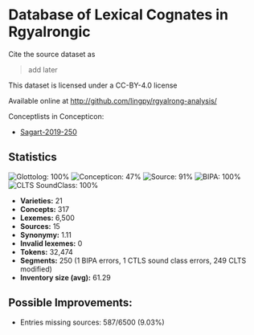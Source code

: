 # Database of Lexical Cognates in Rgyalrongic

Cite the source dataset as

> add later

This dataset is licensed under a CC-BY-4.0 license

Available online at http://github.com/lingpy/rgyalrong-analysis/


Conceptlists in Concepticon:
- [Sagart-2019-250](https://concepticon.clld.org/contributions/Sagart-2019-250)
## Statistics


![Glottolog: 100%](https://img.shields.io/badge/Glottolog-100%25-brightgreen.svg "Glottolog: 100%")
![Concepticon: 47%](https://img.shields.io/badge/Concepticon-47%25-red.svg "Concepticon: 47%")
![Source: 91%](https://img.shields.io/badge/Source-91%25-green.svg "Source: 91%")
![BIPA: 100%](https://img.shields.io/badge/BIPA-100%25-brightgreen.svg "BIPA: 100%")
![CLTS SoundClass: 100%](https://img.shields.io/badge/CLTS%20SoundClass-100%25-brightgreen.svg "CLTS SoundClass: 100%")

- **Varieties:** 21
- **Concepts:** 317
- **Lexemes:** 6,500
- **Sources:** 15
- **Synonymy:** 1.11
- **Invalid lexemes:** 0
- **Tokens:** 32,474
- **Segments:** 250 (1 BIPA errors, 1 CTLS sound class errors, 249 CLTS modified)
- **Inventory size (avg):** 61.29

## Possible Improvements:



- Entries missing sources: 587/6500 (9.03%)